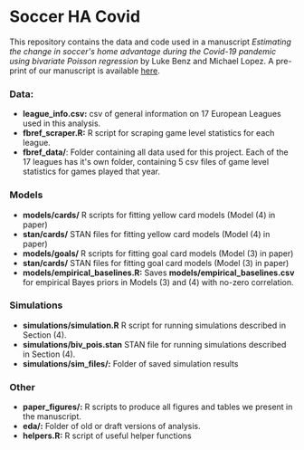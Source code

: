 # Soccer HA Covid
This repository contains the data and code used in a manuscript _Estimating the change in soccer's home advantage during the Covid-19 pandemic using bivariate Poisson regression_ by Luke Benz and Michael Lopez. A pre-print of our manuscript is available [here]().

### Data:

* __league_info.csv:__ csv of general information on 17 European Leagues used in this analysis.
* __fbref_scraper.R:__ R script for scraping game level statistics for each league.
* __fbref_data/__: Folder containing all data used for this project. Each of the 17 leagues has it's own folder, containing 5 csv files of game level statistics for games played that year. 

### Models

* __models/cards/__ R scripts for fitting yellow card models (Model (4) in paper)
* __stan/cards/__ STAN files for fitting yellow card models (Model (4) in paper)
* __models/goals/__ R scripts for fitting goal card models (Model (3) in paper)
* __stan/cards/__ STAN files for fitting goal card models (Model (3) in paper)
* __models/empirical_baselines.R:__ Saves __models/empirical_baselines.csv__ for empirical Bayes priors in Models (3) and (4) with no-zero correlation.

### Simulations

* __simulations/simulation.R__ R script for running simulations described in Section (4).
* __simulations/biv_pois.stan__ STAN file for running simulations described in Section (4).
* __simulations/sim_files/:__ Folder of saved simulation results

### Other

* __paper_figures/:__ R scripts to produce all figures and tables we present in the manuscript.
* __eda/:__ Folder of old or draft versions of analysis.
* __helpers.R:__ R script of useful helper functions
